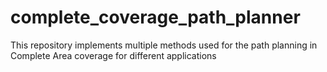 # complete_coverage_path_planner
This repository implements multiple methods used for the path planning in Complete Area coverage for different applications
